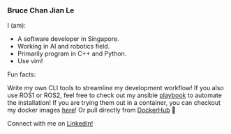 ### Bruce Chan Jian Le

I (am):
- A software developer in Singapore.
- Working in AI and robotics field.
- Primarily program in C++ and Python.
- Use vim! 

Fun facts:  

Write my own CLI tools to streamline my development workflow!
If you also use ROS1 or ROS2, feel free to check out my ansible [playbook](https://github.com/brucechanjianle/ansible-ros2)
to automate the installation! If you are trying them out in a container, you can
checkout my docker images [here](https://github.com/BruceChanJianLe/docker-nvidia-ubuntu-ros/)!
Or pull directly from [DockerHub](https://hub.docker.com/u/brucechanjianle) 🐋

Connect with me on [LinkedIn!](https://www.linkedin.com/in/chanjianle/)

<!--
**BruceChanJianLe/brucechanjianle** is a ✨ _special_ ✨ repository because its `README.md` (this file) appears on your GitHub profile.

- 🔭 I’m currently working on 2D/3D Path Planning, Traversability Estimation, Autonomous Exploration and Deep Learning for Robotics. 


- Path Planning
- SLAM
- VIO
- Robotic Simulation
- Deep Learning
- Deep Reinforment Learning

Here are some ideas to get you started:

- 🔭 I’m currently working on ...
- 🌱 I’m currently learning ...
- 👯 I’m looking to collaborate on ...
- 🤔 I’m looking for help with ...
- 💬 Ask me about ...
- 📫 How to reach me: ...
- 😄 Pronouns: ...
- ⚡ Fun fact: ...


[![Linkedin Badge](https://img.shields.io/badge/-LinkedIn-blue?style=flat-square&logo=Linkedin&logoColor=white&link=https://www.linkedin.com/in/chanjianle/)](https://www.linkedin.com/in/chanjianle/)
[![](https://aleen42.github.io/badges/src/github.svg)](https://github.com/brucechanjianle)
[![Hits](https://hits.seeyoufarm.com/api/count/incr/badge.svg?url=https%3A%2F%2Fgithub.com%2Fbrucechanjianle&count_bg=%2379C83D&title_bg=%23555555&icon=&icon_color=%23E7E7E7&title=hits&edge_flat=false)](https://hits.seeyoufarm.com)

![](https://img.shields.io/badge/-%3A%3A%3AROS-red)
![](https://img.shields.io/badge/-C/C++-c14438?style=flat-square&logo=C&logoColor=fff)
![](https://img.shields.io/badge/-Python-333?style=flat-square&logo=Python&logoColor=fff)
-->
